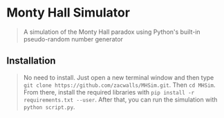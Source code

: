 # Monty Hall Simulator

>  A simulation of the Monty Hall paradox using Python's built-in pseudo-random number generator 

## Installation

> No need to install. Just open a new terminal window and then type `git clone https://github.com/zacwalls/MHSim.git`. Then `cd MHSim`. From there, install the required libraries with `pip install -r requirements.txt --user`. After that, you can run the simulation with `python script.py`. 
